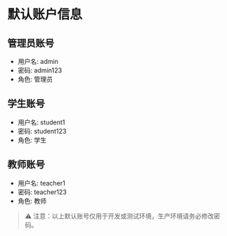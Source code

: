 # 默认账户信息

## 管理员账号
- 用户名: admin
- 密码: admin123
- 角色: 管理员

## 学生账号
- 用户名: student1
- 密码: student123
- 角色: 学生

## 教师账号
- 用户名: teacher1
- 密码: teacher123
- 角色: 教师

> ⚠️ 注意：以上默认账号仅用于开发或测试环境，生产环境请务必修改密码。
